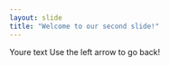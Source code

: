 ```yaml
---
layout: slide
title: "Welcome to our second slide!"
---
```

Youre text
Use the left arrow to go back!
